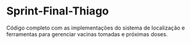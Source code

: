 # Sprint-Final-Thiago
Código completo com as implementações do sistema de localização e ferramentas para gerenciar vacinas tomadas e próximas doses.
